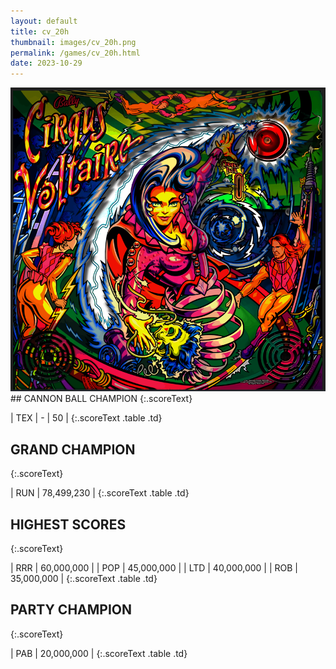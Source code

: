 ```yaml
---
layout: default
title: cv_20h
thumbnail: images/cv_20h.png
permalink: /games/cv_20h.html
date: 2023-10-29
---
```


<img src="../images/cv_20h.png" class="gameThumbnail img-fluid mx-auto align-middle">
## CANNON BALL CHAMPION
{:.scoreText}

| TEX | - | 50 | 
{:.scoreText .table .td}

## GRAND CHAMPION
{:.scoreText}

| RUN | 78,499,230 | 
{:.scoreText .table .td}

## HIGHEST SCORES
{:.scoreText}

| RRR | 60,000,000 | 
| POP | 45,000,000 | 
| LTD | 40,000,000 | 
| ROB | 35,000,000 | 
{:.scoreText .table .td}

## PARTY CHAMPION
{:.scoreText}

| PAB | 20,000,000 | 
{:.scoreText .table .td}
